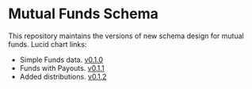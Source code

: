 # Mutual Funds Schema
This repository maintains the versions of new schema design for mutual funds.
Lucid chart links:
- Simple Funds data. [v0.1.0](https://lucid.app/lucidchart/7d07992d-e72d-4b27-a349-85da71e08cb5/edit?invitationId=inv_bd52b093-388f-43c0-8770-cc13c270eeec&page=0_0#)
- Funds with Payouts. [v0.1.1](https://lucid.app/lucidchart/a6b9d455-9510-4b64-8dc3-202f82f1cb56/edit?viewport_loc=104%2C-69%2C1224%2C677%2C0_0&invitationId=inv_8c781047-d439-4734-8b75-54496bc1f0d7)
- Added distributions. [v0.1.2](https://lucid.app/lucidchart/929cf77a-603b-44bf-af85-d113d9e689be/edit?beaconFlowId=B5767761C46D19F7&invitationId=inv_a551b2d0-9da0-416f-b986-f04a97c1190e&page=0_0#)
